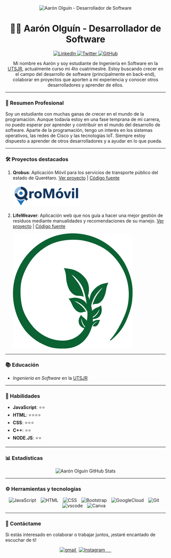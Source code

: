 <div align="center">
  <img src="https://via.placeholder.com/200" alt="Aarón Olguín - Desarrollador de Software">
</div>

<h1 align="center">👨‍💻 Aarón Olguín - Desarrollador de Software</h1>

<p align="center">
  <a href="https://www.linkedin.com/in/tu-linkedin">
    <img src="https://img.shields.io/badge/LinkedIn-Connect-blue" alt="LinkedIn">
  </a>
  <a href="https://twitter.com/tu-twitter">
    <img src="https://img.shields.io/badge/Twitter-Follow-1DA1F2" alt="Twitter">
  </a>
  <a href="https://github.com/LuisGOSI">
    <img src="https://img.shields.io/badge/GitHub-Follow-181717" alt="GitHub">
  </a>
</p>

<p align="center">
  Mi nombre es Aarón y soy estudiante de Ingeniería en Software en la <a href="https://www.utsjr.edu.mx/">UTSJR</a>, actualmente curso mi 4to cuatrimestre. Estoy buscando crecer en el campo del desarrollo de software (principalmente en back-end), colaborar en proyectos que aporten a mi experiencia y conocer otros desarrolladores y aprender de ellos.
</p>

---

### 📘 Resumen Profesional

Soy un estudiante con muchas ganas de crecer en el mundo de la programación. Aunque todavía estoy en una fase temprana de mi carrera, no puedo esperar por aprender y contribuir en el mundo del desarrollo de software. Aparte de la programación, tengo un interés en los sistemas operativos, las redes de Cisco y las tecnologías IoT. Siempre estoy dispuesto a aprender de otros desarrolladores y a ayudar en lo que pueda.

---

### 🛠 Proyectos destacados

1. **Qrobus**: Aplicación Móvil para los servicios de transporte público del estado de Querétaro. [Ver proyecto](qromovil.onrender.com) | [Código fuente](https://github.com/victoMR/QroMovil)

   ![Qrobus](https://github.com/victoMR/QroMovil/blob/main/public/img/logoCom_1.png)

2. **LifeWeaver**: Aplicación web que nos guía a hacer una mejor gestión de residuos mediante manualidades y recomendaciones de su manejo. [Ver proyecto](https://lifeweaver.onrender.com) | [Código fuente](https://github.com/Sliferyfire/lifeWeaver)

   ![LifeWeaver](https://github.com/Sliferyfire/lifeWeaver/blob/main/public/assets/logo%20LW.png)

---

### 📚 Educación

- *Ingeniería en Software* en la <a href="https://www.utsjr.edu.mx/">UTSJR</a>

---

### 🌟 Habilidades

- **JavaScript**: ⭐⭐
- **HTML**: ⭐⭐⭐⭐
- **CSS**: ⭐⭐⭐
- **C++**: ⭐⭐
- **NODE.JS**: ⭐⭐

---

### 📊 Estadísticas

<div align="center">
  <img src="https://github-readme-stats.vercel.app/api?username=Sliferyfire&hide=stars&count_private=true&show_icons=true&theme=algolia&border_radius=20" alt="Aarón Olguín GitHub Stats" />
</div>

---

### ⚙ Herramientas y tecnologías

<div align="center">
  <img alt="JavaScript" height="50px" style="padding-right:10px;" src="https://cdn.jsdelivr.net/gh/devicons/devicon/icons/javascript/javascript-plain.svg"/>
  <img alt="HTML" height="50px" style="padding-right:10px;" src="https://cdn.jsdelivr.net/gh/devicons/devicon/icons/html5/html5-original.svg"/>
  <img alt="CSS" height="50px" style="padding-right:10px;" src="https://cdn.jsdelivr.net/gh/devicons/devicon/icons/css3/css3-original.svg"/>
  <img alt="Bootstrap" height="50px" style="padding-right:10px;" src="https://cdn.jsdelivr.net/gh/devicons/devicon/icons/bootstrap/bootstrap-original.svg"/>
  <img alt="GoogleCloud" height="50px" style="padding-right:10px;" src="https://cdn.jsdelivr.net/gh/devicons/devicon/icons/googlecloud/googlecloud-original.svg"/>
  <img alt="Git" height="50px" style="padding-right:10px;" src="https://cdn.jsdelivr.net/gh/devicons/devicon/icons/git/git-original.svg"/>
  <img alt="vscode" height="50px" style="padding-right:10px;" src="https://cdn.jsdelivr.net/gh/devicons/devicon/icons/vscode/vscode-original.svg"/>
  <img alt="Canva" height="50px" style="padding-right:10px;" src="https://cdn.jsdelivr.net/gh/devicons/devicon/icons/canva/canva-original.svg"/>
</div>

---

### 💌 Contáctame

Si estás interesado en colaborar o trabajar juntos, ¡estaré encantado de escuchar de ti!

<div align="center">
    <a href="mailto:ignaciogs.ti22@utsjr.edu.mx" style="margin-right: 5px;">
        <img src="https://user-images.githubusercontent.com/78341798/194531383-ddb2b774-5bb9-491c-b601-4a4a7d9792fb.svg" alt="gmail" width="50px" />
    </a>
    <a href="https://www.instagram.com/luis.igsi/" target='_blank'>
        <img src="https://cdn2.iconfinder.com/data/icons/social-media-2285/512/1_Instagram_colored_svg_1-512.png" alt="Instagram" width="50px" />
    </a>
</div>
